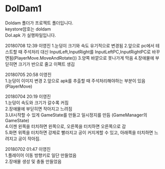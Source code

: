 # DolDam1

Doldam 폴더가 프로젝트 폴더입니다.  
keystore암호는 doldam  
Dol.apk 가 실행파일입니다.


20180708 12:39 이영진
1.눈덩이 크기와 속도 유기적으로 변경됨
2.앞으로 pc에서 테스트할 때 주석처리 대신 InputLeft,InputRight를 InputLeftPC,InputRightPC로 바꾸면됨(PlayerMove.MoveAndRotate())
3.양쪽 바깥으로 못나가게 막음
4.장애물에 부딛히면 크기가 반으로 줄고 이펙트 생김


20180705 20:58 이영진  
1.눈덩이 이미지 변경
2.앞으로 apk를 추출할 때 주석처리해야하는 부분이 있음 (PlayerMove)


20180704 20:19 이영진  
1.눈덩이 속도와 크기가 갈수록 커짐  
2.장애물에 부딛히면 작아지고 느려짐  
3.UI시작할 수 있게 GameState를 만들고 일시정지를 만듬 (GameManager의 GameState)  
4.이젠 왼쪽을 터치하면 왼쪽으로, 오른쪽을 터치하면 오른쪽으로 감  
5.화면 위쪽을 터치하면 강제로 빨라지고 공이 커지게할 수 있고, 아래쪽을 터치하면 느려지고 공이 작아짐.  


20180702 01:47 이영진  
1.플레이어 이동 방향키로 일단 만들었음  
2.장애물 생성 및 충돌 만들었음  
